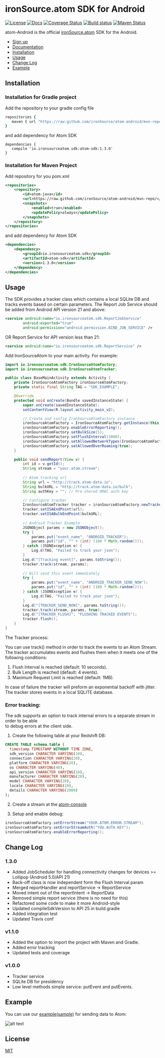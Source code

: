 # ironSource.atom SDK for Android

[![License][license-image]][license-url]
[![Docs][docs-image]][docs-url]
[![Coverage Status][coveralls-image]][coveralls-url]
[![Build status][travis-image]][travis-url]
[![Maven Status][maven-image]][maven-url]

atom-Android is the official [ironSource.atom](http://www.ironsrc.com/data-flow-management) SDK for the Android.

- [Sign up](https://atom.ironsrc.com/#/signup)
- [Documentation][docs-url]
- [Installation](#installation)
- [Usage](#usage)
- [Change Log](#change-log)
- [Example](#example)

## Installation

### Installation for Gradle project

Add the repository to your gradle config file 
```ruby
repositories {
   maven { url "https://raw.github.com/ironSource/atom-android/mvn-repo/" }
}
```

and add dependency for Atom SDK
```rubys
dependencies {
   compile 'io.ironsourceatom.sdk:atom-sdk:1.3.0'
}
```

### Installation for Maven Project
Add repository for you pom.xml
```xml
<repositories>
    <repository>
        <id>atom-java</id>
        <url>https://raw.github.com/ironSource/atom-android/mvn-repo/</url>
        <snapshots>
            <enabled>true</enabled>
            <updatePolicy>always</updatePolicy>
        </snapshots>
    </repository>
</repositories>
```
and add dependency for Atom SDK
```xml
<dependencies>
    <dependency>
        <groupId>io.ironsourceatom.sdk</groupId>
        <artifactId>atom-sdk</artifactId>
        <version>1.3.0</version>
    </dependency>
</dependencies>
```

## Usage

The SDK provides a tracker class which contains a local SQLite DB and tracks events based on certain parameters.
The Report Job Service should be added from Android API version 21 and above:

 ```xml
<service android:name="io.ironsourceatom.sdk.ReportJobService"
         android:exported="true"
         android:permission="android.permission.BIND_JOB_SERVICE" />
```

OR Report Service for API version less than 21:
```xml
<service android:name="io.ironsourceatom.sdk.ReportService" />
```

Add IronSourceAtom to your main activity. For example: 
```java
import io.ironsourceatom.sdk.IronSourceAtomFactory;
import io.ironsourceatom.sdk.IronSourceAtomTracker;

public class BaseMainActivity extends Activity {
    private IronSourceAtomFactory ironSourceAtomFactory;
    private static final String TAG = "SDK_EXAMPLE";

    @Override
    protected void onCreate(Bundle savedInstanceState) {
        super.onCreate(savedInstanceState);
        setContentView(R.layout.activity_main_v2);

        // Create and config IronSourceAtomFactory instance
        ironSourceAtomFactory = IronSourceAtomFactory.getInstance(this);
        ironSourceAtomFactory.enableErrorReporting();
        ironSourceAtomFactory.setBulkSize(5);
        ironSourceAtomFactory.setFlushInterval(3000);
        ironSourceAtomFactory.setAllowedNetworkTypes(IronSourceAtomFactory.NETWORK_MOBILE | IronSourceAtomFactory.NETWORK_WIFI);
        ironSourceAtomFactory.setAllowedOverRoaming(true);
    }

    public void sendReport(View v) {
        int id = v.getId();
        String stream = "your.atom.stream";
        
        // Atom tracking url
        String url = "http://track.atom-data.io";
        String bulkURL = "http://track.atom-data.io/bulk";
        String authKey = ""; // Pre-shared HMAC auth key

        // Configure tracker
        IronSourceAtomTracker tracker = ironSourceAtomFactory.newTracker(authKey);
        tracker.setISAEndPoint(url);
        tracker.setISABulkEndPoint(bulkURL);
        
        // Android Tracker Example
        JSONObject params = new JSONObject();
        try {
            params.put("event_name", "ANDROID_TRACKER");
            params.put("id", "" + (int) (100 * Math.random()));
        } catch (JSONException e) {
            Log.d(TAG, "Failed to track your json");
        }
        Log.d("[Tracking event]", params.toString());
        tracker.track(stream, params);
        
        // Will send this event immediately
        try {
            params.put("event_name", "ANDROID_TRACKER_SEND_NOW");
            params.put("id", "" + (int) (100 * Math.random()));
        } catch (JSONException e) {
            Log.d(TAG, "Failed to track your json");
        }
        Log.d("[TRACKER_SEND_NOW]", params.toString());
        tracker.track(stream, params, true);
        Log.d("[TRACKER_FLUSH]", "FLUSHING TRACKED EVENTS");
        tracker.flush();
    }
}
```

The Tracker process:

You can use track() method in order to track the events to an Atom Stream.
The tracker accumulates events and flushes them when it meets one of the following conditions:
 
1. Flush Interval is reached (default: 10 seconds).
2. Bulk Length is reached (default: 4 events).
3. Maximum Request Limit is reached (default: 1MB).

In case of failure the tracker will preform an exponential backoff with jitter.
The tracker stores events in a local SQLITE database.


### Error tracking:
The sdk supports an option to track internal errors to a separate stream in order to be able  
to debug errors at the client side.

1. Create the following table at your Redshift DB:

```sql
CREATE TABLE schema.table (
  timestamp TIMESTAMP WITHOUT TIME ZONE,
  sdk_version CHARACTER VARYING(10),
  connection CHARACTER VARYING(20),
  platform CHARACTER VARYING(20),
  os CHARACTER VARYING(40),
  api_version CHARACTER VARYING(10),
  manufacturer CHARACTER VARYING(20),
  model CHARACTER VARYING(20),
  locale CHARACTER VARYING(10),
  details CHARACTER VARYING(2000)
);
```

2. Create a stream at the [atom-console](http://atom.ironsrc.com/#/login)

3. Setup and enable debug:

```java
ironSourceAtomFactory.setErrorStream("YOUR.ATOM.ERROR.STREAM");
ironSourceAtomFactory.setErrorStreamAuth("YOU.AUTH.KEY");
ironSourceAtomFactory.enableErrorReporting();
```

## Change Log

### 1.3.0
- Added JobScheduler for handling connectivity changes for devices >= Lollipop (Android 5.0/API 21)
- Back-off class is now independent form the Flush Interval param
- Merged reportHandler and reportService -> ReportService
- Moved intent out of the reportIntent -> ReportData
- Removed simple report service (there is no need for this)
- Refactored some code to make it more Android-style
- Updated compileSdkVersion to API 25 in build.gradle
- Added integration test
- Updated Travis conf


### v1.1.0
- Added the option to import the project with Maven and Gradle.
- Added error tracking
- Updated tests and coverage

### v1.0.0
- Tracker service
- SQLite DB for presidency
- Low level methods simple service: putEvent and putEvents.

## Example
You can use our [example(sample)](ironsourceatom-samples) for sending data to Atom:

![alt text][example]

## License
[MIT][license-url]

[example]: https://cloud.githubusercontent.com/assets/7361100/16713929/212a5496-46be-11e6-9ff7-0f5ed2c29844.png "example"
[license-url]: LICENSE
[license-image]: https://img.shields.io/badge/license-MIT-blue.svg?style=flat-square
[travis-image]: https://travis-ci.org/ironSource/atom-android.svg?branch=master
[travis-url]: https://travis-ci.org/ironSource/atom-android
[coveralls-image]: https://coveralls.io/repos/github/ironSource/atom-android/badge.svg?branch=master
[coveralls-url]: https://coveralls.io/github/ironSource/atom-android?branch=master
[docs-image]: https://img.shields.io/badge/docs-latest-blue.svg
[docs-url]: https://ironsource.github.io/atom-android/
[maven-image]: https://img.shields.io/badge/maven%20build-v1.3.0-green.svg
[maven-url]: https://github.com/ironSource/atom-android/tree/mvn-repo